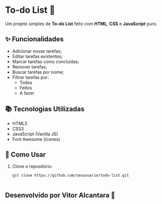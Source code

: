 # To-do List 📝

Um projeto simples de **To-do List** feito com **HTML**, **CSS** e **JavaScript** puro.

## ✨ Funcionalidades

- Adicionar novas tarefas;
- Editar tarefas existentes;
- Marcar tarefas como concluídas;
- Remover tarefas;
- Buscar tarefas por nome;
- Filtrar tarefas por:
  - Todos
  - Feitos
  - A fazer

## 📚 Tecnologias Utilizadas

- HTML5
- CSS3
- JavaScript (Vanilla JS)
- Font Awesome (ícones)

## 🚀 Como Usar

1. Clone o repositório:
   ```bash
   git clone https://github.com/seuusuario/todo-list.git 



## Desenvolvido por Vitor Alcantara 🚀
